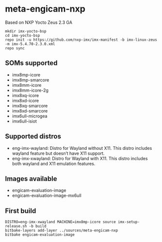 
meta-engicam-nxp
================

Based on NXP Yocto Zeus 2.3 GA


```
mkdir imx-yocto-bsp
cd imx-yocto-bsp
repo init -u https://github.com/nxp-imx/imx-manifest -b imx-linux-zeus -m imx-5.4.70-2.3.0.xml
repo sync
```


SOMs supported
--------------

- imx8mp-icore
- imx8mp-smarcore
- imx8mm-icore
- imx8mm-icore-2g
- imx8xq-icore
- imx8xd-icore
- imx8xq-smarcore
- imx8xd-smarcore
- imx6ull-microgea
- imx6ull-isiot

Supported distros
-----------------

- eng-imx-wayland: Distro for Wayland without X11. This distro includes wayland feature but doesn’t have X11 support.
- eng-imx-xwayland: Distro for Wayland with X11. This distro includes both wayland and X11 emulation features.


Images available
----------------

- engicam-evaluation-image
- engicam-evaluation-image-mx6ull

First build
-----------

```
DISTRO=eng-imx-xwayland MACHINE=imx8mp-icore source imx-setup-release.sh -b build
bitbake-layers add-layer ../sources/meta-engicam-nxp
bitbake engicam-evaluation-image
```
